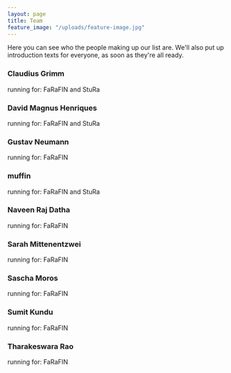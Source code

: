 ```yaml
---
layout: page
title: Team
feature_image: "/uploads/feature-image.jpg"
---
```


Here you can see who the people making up our list are. We'll also put up introduction texts for everyone, as soon as they're all ready. 

### Claudius Grimm
running for: FaRaFIN and StuRa
### David Magnus Henriques
running for: FaRaFIN and StuRa
### Gustav Neumann
running for: FaRaFIN
### muffin
running for: FaRaFIN and StuRa
### Naveen Raj Datha 
running for: FaRaFIN
### Sarah Mittenentzwei
running for: FaRaFIN
### Sascha Moros
running for: FaRaFIN
### Sumit Kundu 
running for: FaRaFIN
### Tharakeswara Rao
running for: FaRaFIN
